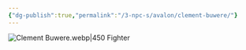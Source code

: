 ```yaml
---
{"dg-publish":true,"permalink":"/3-npc-s/avalon/clement-buwere/"}
---
```


![Clement Buwere.webp|450](/img/user/Images/Clement%20Buwere.webp) 
Fighter